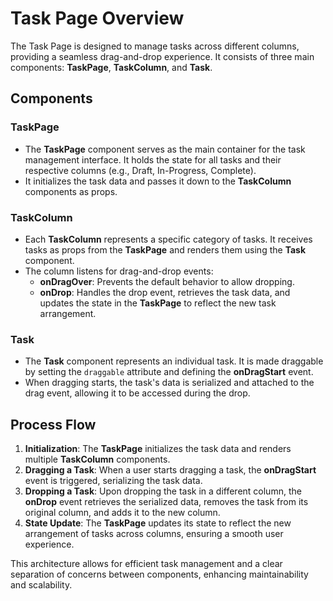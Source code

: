# Task Page Overview

The Task Page is designed to manage tasks across different columns, providing a seamless drag-and-drop experience. It consists of three main components: **TaskPage**, **TaskColumn**, and **Task**.

## Components

### TaskPage

- The **TaskPage** component serves as the main container for the task management interface. It holds the state for all tasks and their respective columns (e.g., Draft, In-Progress, Complete).
- It initializes the task data and passes it down to the **TaskColumn** components as props.

### TaskColumn

- Each **TaskColumn** represents a specific category of tasks. It receives tasks as props from the **TaskPage** and renders them using the **Task** component.
- The column listens for drag-and-drop events:
  - **onDragOver**: Prevents the default behavior to allow dropping.
  - **onDrop**: Handles the drop event, retrieves the task data, and updates the state in the **TaskPage** to reflect the new task arrangement.

### Task

- The **Task** component represents an individual task. It is made draggable by setting the `draggable` attribute and defining the **onDragStart** event.
- When dragging starts, the task's data is serialized and attached to the drag event, allowing it to be accessed during the drop.

## Process Flow

1. **Initialization**: The **TaskPage** initializes the task data and renders multiple **TaskColumn** components.
2. **Dragging a Task**: When a user starts dragging a task, the **onDragStart** event is triggered, serializing the task data.
3. **Dropping a Task**: Upon dropping the task in a different column, the **onDrop** event retrieves the serialized data, removes the task from its original column, and adds it to the new column.
4. **State Update**: The **TaskPage** updates its state to reflect the new arrangement of tasks across columns, ensuring a smooth user experience.

This architecture allows for efficient task management and a clear separation of concerns between components, enhancing maintainability and scalability.
